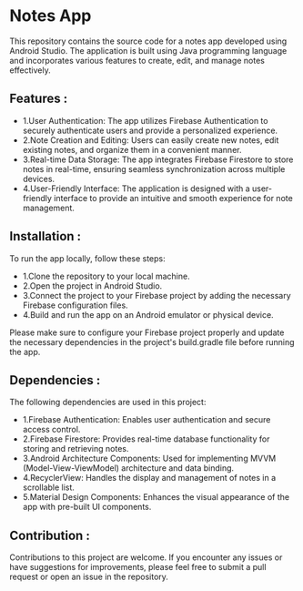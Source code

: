 # Notes App
This repository contains the source code for a notes app developed using Android Studio. The application is built using Java programming language and incorporates various features to create, edit, and manage notes effectively.

## Features :
- 1.User Authentication: The app utilizes Firebase Authentication to securely authenticate users and provide a personalized experience.
- 2.Note Creation and Editing: Users can easily create new notes, edit existing notes, and organize them in a convenient manner.
- 3.Real-time Data Storage: The app integrates Firebase Firestore to store notes in real-time, ensuring seamless synchronization across multiple devices.
- 4.User-Friendly Interface: The application is designed with a user-friendly interface to provide an intuitive and smooth experience for note management.

## Installation :
To run the app locally, follow these steps:

- 1.Clone the repository to your local machine.
- 2.Open the project in Android Studio.
- 3.Connect the project to your Firebase project by adding the necessary Firebase configuration files.
- 4.Build and run the app on an Android emulator or physical device.


Please make sure to configure your Firebase project properly and update the necessary dependencies in the project's build.gradle file before running the app.

## Dependencies :
The following dependencies are used in this project:

- 1.Firebase Authentication: Enables user authentication and secure access control.
- 2.Firebase Firestore: Provides real-time database functionality for storing and retrieving notes.
- 3.Android Architecture Components: Used for implementing MVVM (Model-View-ViewModel) architecture and data binding.
- 4.RecyclerView: Handles the display and management of notes in a scrollable list.
- 5.Material Design Components: Enhances the visual appearance of the app with pre-built UI components.


## Contribution :
Contributions to this project are welcome. If you encounter any issues or have suggestions for improvements, please feel free to submit a pull request or open an issue in the repository.
